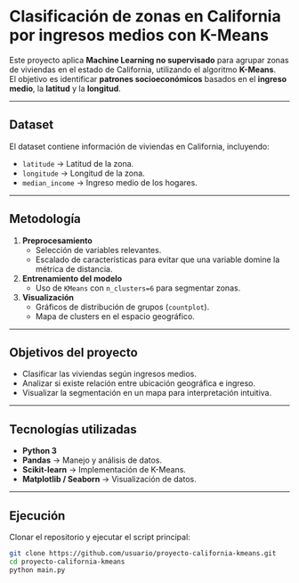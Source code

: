# Clasificación de zonas en California por ingresos medios con K-Means

Este proyecto aplica **Machine Learning no supervisado** para agrupar zonas de viviendas en el estado de California, utilizando el algoritmo **K-Means**.  
El objetivo es identificar **patrones socioeconómicos** basados en el **ingreso medio**, la **latitud** y la **longitud**.

---

## Dataset
El dataset contiene información de viviendas en California, incluyendo:
- `latitude` → Latitud de la zona.
- `longitude` → Longitud de la zona.
- `median_income` → Ingreso medio de los hogares.

---

## Metodología
1. **Preprocesamiento**
   - Selección de variables relevantes.
   - Escalado de características para evitar que una variable domine la métrica de distancia.
2. **Entrenamiento del modelo**
   - Uso de `KMeans` con `n_clusters=6` para segmentar zonas.
3. **Visualización**
   - Gráficos de distribución de grupos (`countplot`).
   - Mapa de clusters en el espacio geográfico.

---

## Objetivos del proyecto
- Clasificar las viviendas según ingresos medios.
- Analizar si existe relación entre ubicación geográfica e ingreso.
- Visualizar la segmentación en un mapa para interpretación intuitiva.

---

## Tecnologías utilizadas
- **Python 3**
- **Pandas** → Manejo y análisis de datos.
- **Scikit-learn** → Implementación de K-Means.
- **Matplotlib / Seaborn** → Visualización de datos.

---

## Ejecución
Clonar el repositorio y ejecutar el script principal:

```bash
git clone https://github.com/usuario/proyecto-california-kmeans.git
cd proyecto-california-kmeans
python main.py
